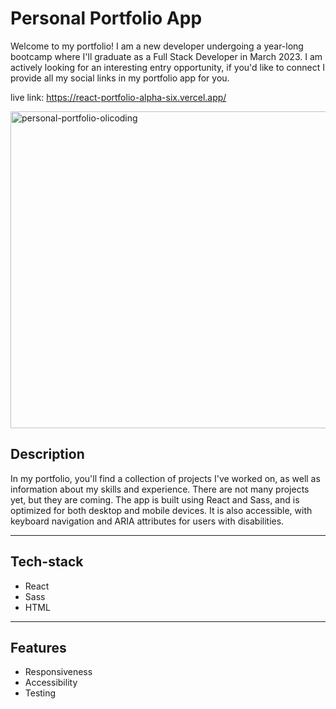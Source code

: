 # Personal Portfolio App

Welcome to my portfolio! I am a new developer undergoing a year-long bootcamp where I'll graduate as a Full Stack Developer in March 2023. I am actively looking for an interesting entry opportunity, if you'd like to connect I provide all my social links in my portfolio app for you.

live link: https://react-portfolio-alpha-six.vercel.app/

<a href="https://react-portfolio-alpha-six.vercel.app/"><img width="507" alt="personal-portfolio-olicoding" src="https://user-images.githubusercontent.com/92989835/204264116-f7efcf32-8c90-464e-9e0e-8a2fa8c43d2f.png"></a>

## Description

In my portfolio, you'll find a collection of projects I've worked on, as well as information about my skills and experience. There are not many projects yet, but they are coming. The app is built using React and Sass, and is optimized for both desktop and mobile devices. It is also accessible, with keyboard navigation and ARIA attributes for users with disabilities.

---

## Tech-stack

- React
- Sass
- HTML

---

## Features

- Responsiveness
- Accessibility
- Testing
